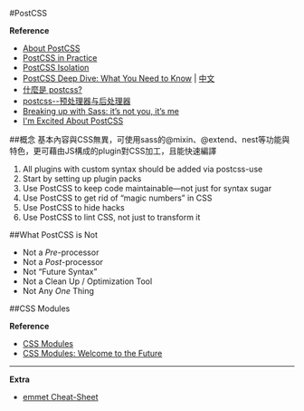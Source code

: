 #PostCSS


**Reference**

 - [About PostCSS](http://ai.github.io/about-postcss/en/#2)
 - [PostCSS in Practice](http://ai.github.io/postcss-way/)
 - [PostCSS Isolation](http://ai.github.io/postcss-isolation/)
 - [PostCSS Deep Dive: What You Need to Know](http://webdesign.tutsplus.com/tutorials/postcss-deep-dive-what-you-need-to-know--cms-24535)  |  [中文](http://www.w3cplus.com/PostCSS/postcss-deep-dive-what-you-need-to-know.html)
 - [什麼是 postcss?](http://huli.logdown.com/posts/262723-experiences-what-is-postcss)
 - [postcss--预处理器与后处理器](http://motype.org/post/design/css-postprocessor)
 - [Breaking up with Sass: it’s not you, it’s me](http://benfrain.com/breaking-up-with-sass-postcss/)
 - [I'm Excited About PostCSS](http://davidtheclark.com/excited-about-postcss/)

##概念
基本內容與CSS無異，可使用sass的@mixin、@extend、nest等功能與特色，更可藉由JS構成的plugin對CSS加工，且能快速編譯

 1. All plugins with custom syntax should be added via postcss-use
 2. Start by setting up plugin packs
 3. Use PostCSS to keep code maintainable—not just for syntax sugar
 4. Use PostCSS to get rid of “magic numbers” in CSS
 5. Use PostCSS to hide hacks
 6. Use PostCSS to lint CSS, not just to transform it

##What PostCSS is Not

 - Not a *Pre*-processor
 - Not a *Post*-processor
 - Not “Future Syntax”
 - Not a Clean Up / Optimization Tool
 - Not Any *One* Thing

##CSS Modules

**Reference**
 - [CSS Modules](https://github.com/css-modules/css-modules)
 - [CSS Modules: Welcome to the Future](http://glenmaddern.com/articles/css-modules)

-----------

**Extra**

 - [emmet Cheat-Sheet](http://docs.emmet.io/cheat-sheet/)
